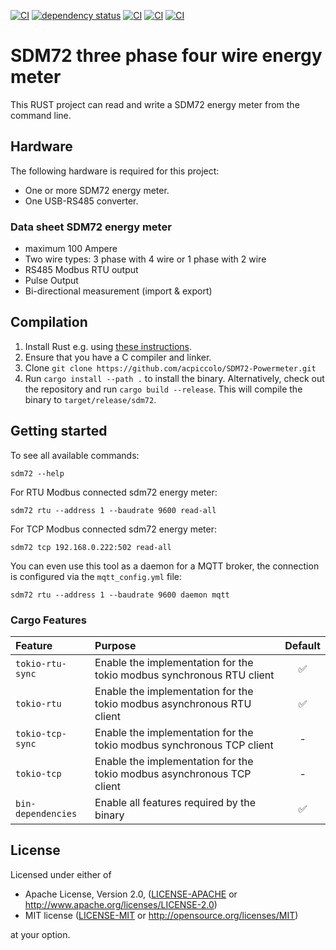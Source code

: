 [![CI](https://github.com/acpiccolo/SDM72-Powermeter/actions/workflows/check.yml/badge.svg)](https://github.com/acpiccolo/SDM72-Powermeter/actions/workflows/check.yml)
[![dependency status](https://deps.rs/repo/github/acpiccolo/SDM72-Powermeter/status.svg)](https://deps.rs/repo/github/acpiccolo/SDM72-Powermeter)
[![CI](https://img.shields.io/badge/License-MIT-blue.svg)](https://github.com/acpiccolo/SDM72-Powermeter/blob/main/LICENSE-MIT)
[![CI](https://img.shields.io/badge/License-Apache_2.0-blue.svg)](https://github.com/acpiccolo/SDM72-Powermeter/blob/main/LICENSE-APACHE)
[![CI](https://img.shields.io/badge/Conventional%20Commits-1.0.0-yellow.svg)](https://conventionalcommits.org)

# SDM72 three phase four wire energy meter
This RUST project can read and write a SDM72 energy meter from the command line.

## Hardware
The following hardware is required for this project:
* One or more SDM72 energy meter.
* One USB-RS485 converter.

### Data sheet SDM72 energy meter
* maximum 100 Ampere
* Two wire types: 3 phase with 4 wire or 1 phase with 2 wire
* RS485 Modbus RTU output
* Pulse Output
* Bi-directional measurement (import & export)


## Compilation
1. Install Rust e.g. using [these instructions](https://www.rust-lang.org/learn/get-started).
2. Ensure that you have a C compiler and linker.
3. Clone `git clone https://github.com/acpiccolo/SDM72-Powermeter.git`
4. Run `cargo install --path .` to install the binary. Alternatively,
   check out the repository and run `cargo build --release`. This will compile
   the binary to `target/release/sdm72`.

## Getting started
To see all available commands:
```
sdm72 --help
```
For RTU Modbus connected sdm72 energy meter:
```
sdm72 rtu --address 1 --baudrate 9600 read-all
```
For TCP Modbus connected sdm72 energy meter:
```
sdm72 tcp 192.168.0.222:502 read-all
```
You can even use this tool as a daemon for a MQTT broker, the connection is configured via the `mqtt_config.yml` file:
```
sdm72 rtu --address 1 --baudrate 9600 daemon mqtt
```

### Cargo Features
| Feature | Purpose | Default |
| :--- | :------ | :-----: |
| `tokio-rtu-sync` | Enable the implementation for the tokio modbus synchronous RTU client | ✅ |
| `tokio-rtu` | Enable the implementation for the tokio modbus asynchronous RTU client | ✅ |
| `tokio-tcp-sync` | Enable the implementation for the tokio modbus synchronous TCP client | - |
| `tokio-tcp` | Enable the implementation for the tokio modbus asynchronous TCP client | - |
| `bin-dependencies` | Enable all features required by the binary | ✅ |


## License
Licensed under either of

 * Apache License, Version 2.0, ([LICENSE-APACHE](LICENSE-APACHE) or http://www.apache.org/licenses/LICENSE-2.0)
 * MIT license ([LICENSE-MIT](LICENSE-MIT) or http://opensource.org/licenses/MIT)

at your option.
